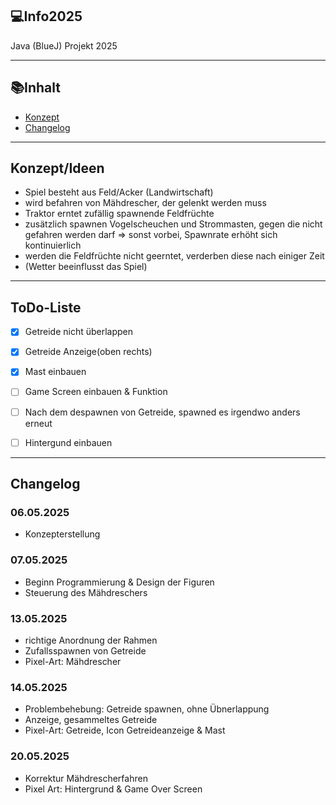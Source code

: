 ## 💻Info2025
Java (BlueJ) Projekt 2025

---

## 📚Inhalt
- [Konzept](#konzept)
- [Changelog](#changelog)

---

## Konzept/Ideen

- Spiel besteht aus Feld/Acker (Landwirtschaft)
- wird befahren von Mähdrescher, der gelenkt werden muss
- Traktor erntet zufällig spawnende Feldfrüchte
- zusätzlich spawnen Vogelscheuchen und Strommasten, gegen die nicht gefahren werden darf => sonst vorbei, Spawnrate erhöht sich kontinuierlich
- werden die Feldfrüchte nicht geerntet, verderben diese nach einiger Zeit
- (Wetter beeinflusst das Spiel)

---

## ToDo-Liste

- [x] Getreide nicht überlappen   
- [x] Getreide Anzeige(oben rechts)
- [x] Mast einbauen
- [ ] Game Screen einbauen & Funktion
- [ ] Nach dem despawnen von Getreide, spawned es irgendwo anders erneut
- [ ] Hintergund einbauen


---
## Changelog

### 06.05.2025
- Konzepterstellung

### 07.05.2025
- Beginn Programmierung & Design der Figuren
- Steuerung des Mähdreschers

### 13.05.2025
- richtige Anordnung der Rahmen
- Zufallsspawnen von Getreide
- Pixel-Art: Mähdrescher

### 14.05.2025
- Problembehebung: Getreide spawnen, ohne Übnerlappung
- Anzeige, gesammeltes Getreide
- Pixel-Art: Getreide, Icon Getreideanzeige & Mast

### 20.05.2025
- Korrektur Mähdrescherfahren
- Pixel Art: Hintergrund & Game Over Screen
